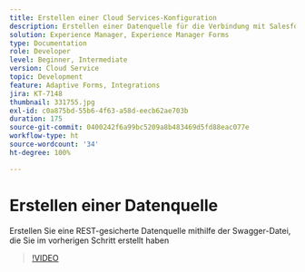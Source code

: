 ```yaml
---
title: Erstellen einer Cloud Services-Konfiguration
description: Erstellen einer Datenquelle für die Verbindung mit Salesforce mithilfe der OAuth-Anmeldeinformationen
solution: Experience Manager, Experience Manager Forms
type: Documentation
role: Developer
level: Beginner, Intermediate
version: Cloud Service
topic: Development
feature: Adaptive Forms, Integrations
jira: KT-7148
thumbnail: 331755.jpg
exl-id: c0a875bd-55b6-4f63-a58d-eecb62ae703b
duration: 175
source-git-commit: 0400242f6a99bc5209a8b483469d5fd88eac077e
workflow-type: ht
source-wordcount: '34'
ht-degree: 100%

---
```


# Erstellen einer Datenquelle

Erstellen Sie eine REST-gesicherte Datenquelle mithilfe der Swagger-Datei, die Sie im vorherigen Schritt erstellt haben

>[!VIDEO](https://video.tv.adobe.com/v/331755?quality=12&learn=on)
